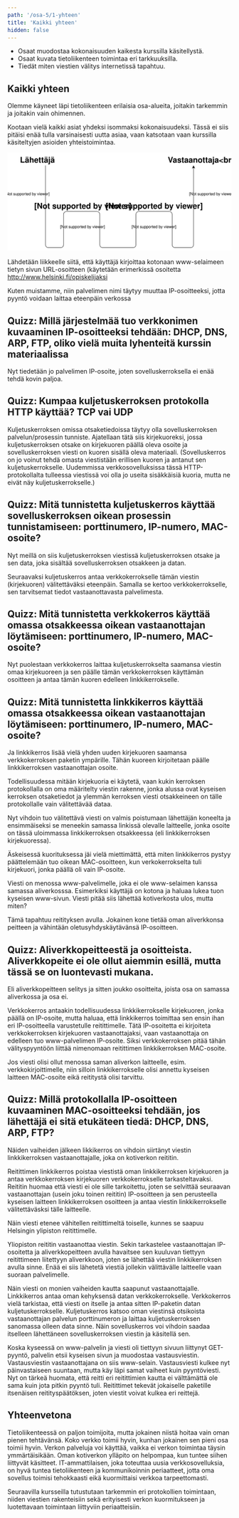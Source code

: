 ```yaml
---
path: '/osa-5/1-yhteen'
title: 'Kaikki yhteen'
hidden: false
---
```



<text-box variant='learningObjectives' name='Oppimistavoitteet'>

- Osaat muodostaa kokonaisuuden kaikesta kurssilla käsitellystä.
- Osaat kuvata tietoliikenteen toimintaa eri tarkkuuksilla.
- Tiedät miten viestien välitys internetissä tapahtuu.

</text-box>


## Kaikki yhteen

Olemme käyneet läpi tietoliikenteen erilaisia osa-alueita, joitakin tarkemmin ja joitakin vain ohimennen.

Kootaan vielä kaikki asiat yhdeksi isommaksi kokonaisuudeksi. Tässä ei siis pitäisi enää tulla varsinaisesti uutta asiaa, vaan katsotaan vaan kurssilla käsiteltyjen asioiden yhteistoimintaa.

![Kaavakuva missä viesti kulkee lähettäjältä vastaanottajalle useamman reitittimen kautta](../img/lahettaja-reititin-vastaanottaja.svg)


Lähdetään liikkeelle siitä, että käyttäjä kirjoittaa kotonaan www-selaimeen tietyn sivun URL-osoitteen (käytetään erimerkissä osoitetta http://www.helsinki.fi/opiskelijaksi

<!--  URL-osoite -->

<quiz id="44a72ec8-66d2-4116-83a7-40b5ecd154fa"></quiz>

Kuten muistamme, niin palvelimen nimi täytyy muuttaa IP-osoitteeksi, jotta pyyntö voidaan laittaa eteenpäin verkossa

## Quizz:  Millä järjestelmää tuo verkkonimen kuvaaminen IP-osoitteeksi tehdään: DHCP, DNS, ARP, FTP, oliko vielä muita lyhenteitä kurssin materiaalissa

<!--  URL-osoite -->

<quiz id="44a72ec8-66d2-4116-83a7-40b5ecd154fa"></quiz>


Nyt tiedetään jo palvelimen IP-osoite, joten sovelluskerroksella ei enää tehdä kovin paljoa.

## Quizz: Kumpaa kuljetuskerroksen protokolla HTTP käyttää? TCP vai UDP

Kuljetuskerroksen omissa otsaketiedoissa täytyy olla sovelluskerroksen palvelun/prosessin tunniste. Ajatellaan tätä siis kirjekuoreksi, jossa kuljetuskerroksen otsake on kirjekuoren päällä oleva osoite ja sovelluskerroksen viesti on kuoren sisällä oleva materiaali. (Sovelluskerros on jo voinut tehdä omasta viestistään erillisen kuoren ja antanut sen kuljetuskerrokselle. Uudemmissa verkkosovelluksissa tässä HTTP-protokollalta tulleessa viestissä voi olla jo useita sisäkkäisiä kuoria, mutta ne eivät näy kuljetuskerrokselle.)

## Quizz: Mitä tunnistetta kuljetuskerros käyttää sovelluskerroksen oikean prosessin tunnistamiseen: porttinumero, IP-numero, MAC-osoite?

Nyt meillä on siis kuljetuskerroksen viestissä kuljetuskerroksen otsake ja sen data, joka sisältää sovelluskerroksen otsakkeen ja datan.

Seuraavaksi kuljetuskerros antaa verkkokerrokselle tämän viestin (kirjekuoren) välitettäväksi eteenpäin. Samalla se kertoo  verkkokerrokselle, sen tarvitsemat tiedot vastaanottavasta palvelimesta.

## Quizz: Mitä tunnistetta verkkokerros käyttää omassa otsakkeessa oikean vastaanottajan löytämiseen: porttinumero, IP-numero, MAC-osoite?

Nyt puolestaan verkkokerros laittaa kuljetuskerrokselta saamansa viestin omaa kirjekuoreen ja sen päälle tämän verkkokerroksen käyttämän osoitteen ja antaa tämän kuoren edelleen linkkikerrokselle.

## Quizz: Mitä tunnistetta linkkikerros käyttää omassa otsakkeessa oikean vastaanottajan löytämiseen: porttinumero, IP-numero, MAC-osoite?

Ja linkkikerros lisää vielä yhden uuden kirjekuoren saamansa verkkokerroksen paketin ympärille. Tähän kuoreen kirjoitetaan päälle linkkikerroksen vastaanottajan osoite.

Todellisuudessa mitään kirjekuoria ei käytetä, vaan kukin kerroksen protokollalla on oma määritelty viestin rakenne, jonka alussa ovat kyseisen kerroksen otsaketiedot ja ylemmän kerroksen viesti otsakkeineen on tälle protokollalle vain välitettävää dataa.

Nyt vihdoin tuo välitettävä viesti on valmis poistumaan lähettäjän koneelta ja ensimmäiseksi se meneekin samassa linkissä olevalle laitteelle, jonka osoite on tässä uloimmassa linkkikerroksen otsakkeessa (eli linkkikerroksen kirjekuoressa).

Äskeisessä kuorituksessa jäi vielä miettimättä, että miten linkkikerros pystyy päättelemään tuo oikean MAC-osoitteen, kun verkokerrokselta tuli kirjekuori, jonka päällä oli vain IP-osoite. 

Viesti on menossa www-palvelimelle, joka ei ole www-selaimen kanssa samassa aliverkosssa. Esimerkiksi käyttäjä on kotona ja haluaa lukea tuon kyseisen www-sivun. Viesti pitää siis lähettää kotiverkosta ulos, mutta miten?

Tämä tapahtuu reitityksen avulla. Jokainen kone tietää oman aliverkkonsa peitteen ja vähintään oletusyhdyskäytävänsä IP-osoitteen.

## Quizz: Aliverkkopeitteestä ja osoitteista. Aliverkkopeite ei ole ollut aiemmin esillä, mutta tässä se on luontevasti mukana.
Eli aliverkkopeitteen selitys ja sitten joukko osoitteita, joista osa on samassa aliverkossa ja osa ei.

Verkkokerros antaakin todellisuudessa linkkikerrokselle kirjekuoren, jonka päällä on IP-osoite, mutta haluaa, että linkkikerros toimittaa sen ensin ihan eri IP-osoitteella varustetulle reitittimelle. Tätä IP-osoitetta ei kirjoiteta verkkokerroksen kirjekuoren vastaanottajaksi, vaan vastaanottaja on edelleen tuo www-palvelimen IP-osoite. Siksi verkkokerroksen pitää tähän välityspyyntöön liittää nimenomaan reitittimen linkkikerroksen MAC-osoite.

Jos viesti olisi ollut menossa saman aliverkon laitteelle, esim. verkkokirjoittimelle, niin silloin linkkikerrokselle olisi annettu kyseisen laitteen MAC-osoite eikä reititystä olisi tarvittu.

## Quizz: Millä protokollalla IP-osoitteen kuvaaminen MAC-osoitteeksi tehdään, jos lähettäjä ei sitä etukäteen tiedä: DHCP, DNS, ARP, FTP? 

Näiden vaiheiden jälkeen likkikerros on vihdoin siirtänyt viestin linkkikerroksen vastaanottajalle, joka on kotiverkon reititin.

Reitittimen linkkikerros poistaa viestistä oman linkkikerroksen kirjekuoren ja antaa verkkokerroksen kirjekuoren verkkokerrokselle tarkasteltavaksi. Reititin huomaa että viesti ei ole sille tarkoitettu, joten se selvittää seuraavan vastaanottajan (usein joku toinen reititin) IP-osoitteen ja sen perusteella kyseisen laitteen linkkikerroksen osoitteen ja antaa viestin linkkikerrokselle välitettäväsksi tälle laitteelle.

Näin viesti etenee vähitellen reitittimeltä toiselle, kunnes se saapuu Helsingin ylipiston reitittimelle.

Yliopiston reititin vastaanottaa viestin. Sekin tarkastelee vastaanottajan IP-osoitetta ja aliverkkopeitteen avulla havaitsee sen kuuluvan tiettyyn reitittimeen liitettyyn aliverkkoon, joten se lähettää viestin linkkikerroksen avulla sinne. Enää ei siis lähetetä viestiä jollekin välittävälle laitteelle vaan suoraan palvelimelle.

Näin viesti on monien vaiheiden kautta saapunut vastaanottajalle. Linkkikerros antaa oman kehyksensä datan verkkokerrokselle. Verkkokerros vielä tarkistaa, että viesti on itselle ja antaa sitten IP-paketin datan kuljetuskerrokselle. Kuljetuskerros katsoo oman viestinsä otsikoista vastaanottajan palvelun porttinumeron ja laittaa kuljetuskerroksen sanomassa olleen data sinne. Näin sovelluskerros voi vihdoin saadaa itselleen lähettäneen sovelluskerroksen viestin ja käsitellä sen.

Koska kyseessä on www-palvelin ja viesti oli tiettyyn sivuun liittynyt GET-pyyntö, palvelin etsii kyseisen sivun ja muodostaa vastausviestin. Vastausviestin vastaanottajana on siis www-selain. Vastausviesti kulkee nyt päinvastaiseen suuntaan, mutta käy läpi samat vaiheet kuin pyyntöviesti. Nyt on tärkeä huomata, että reitti eri reitittimien kautta ei välttämättä ole sama kuin jota pitkin pyyntö tuli. Reitittimet tekevät jokaiselle paketille itsenäisen reitityspäätöksen, joten viestit voivat kulkea eri reittejä.

## Yhteenvetona

Tietoliikenteessä on paljon toimijoita, mutta jokainen niistä hoitaa vain oman pienen tehtävänsä. Koko verkko toimii hyvin, kunhan jokainen sen pieni osa toimii hyvin. Verkon palveluja voi käyttää, vaikka ei verkon toimintaa täysin ymmärtäisikään. Oman kotiverkon ylläpito on helpompaa, kun tuntee siihen liittyvät käsitteet. IT-ammattilaisen, joka toteuttaa uusia verkkosovelluksia, on hyvä tuntea tietoliikenteen ja kommunikoinnin periaatteet, jotta oma sovellus toimisi tehokkaasti eikä kuormittaisi verkkoa tarpeettomasti.

Seuraavilla kursseilla tutustutaan tarkemmin eri protokollien toimintaan, niiden viestien rakenteisiin sekä erityisesti verkon kuormitukseen ja luotettavaan toimintaan liittyviin periaatteisiin.

